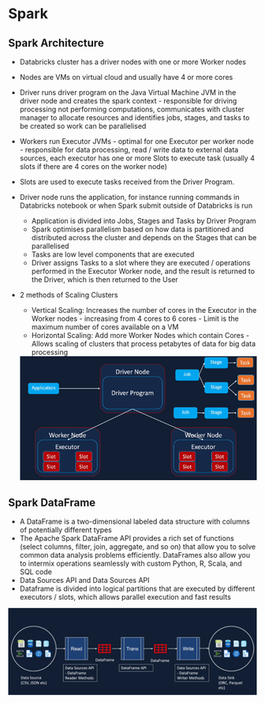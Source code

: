 # Spark

## Spark Architecture

- Databricks cluster has a driver nodes with one or more Worker nodes
- Nodes are VMs on virtual cloud and usually have 4 or more cores
- Driver runs driver program on the Java Virtual Machine JVM in the driver node and creates the spark context - responsible for driving processing not performing computations, communicates with cluster manager to allocate resources and identifies jobs, stages, and tasks to be created so work can be parallelised
- Workers run Executor JVMs - optimal for one Executor per worker node - responsible for data processing, read / write data to external data sources, each executor has one or more Slots to execute task (usually 4 slots if there are 4 cores on the worker node)
- Slots are used to execute tasks received from the Driver Program.
- Driver node runs the application, for instance running commands in Databricks notebook or when Spark submit outside of Databricks is run
  - Application is divided into Jobs, Stages and Tasks by Driver Program
  - Spark optimises parallelism based on how data is partitioned and distributed across the cluster and depends on the Stages that can be parallelised
  - Tasks are low level components that are executed
  - Driver assigns Tasks to a slot where they are executed / operations performed in the Executor Worker node, and the result is returned to the Driver, which is then returned to the User
- 2 methods of Scaling Clusters
  -  Vertical Scaling: Increases the number of cores in the Executor in the Worker nodes - increasing from 4 cores to 6 cores - Limit is the maximum number of cores available on a VM
  - Horizontal Scaling: Add more Worker Nodes which contain Cores - Allows scaling of clusters that process petabytes of data for big data processing

  <img src="Docs/spark_architecture.png">



## Spark DataFrame
- A DataFrame is a two-dimensional labeled data structure with columns of potentially different types
- The Apache Spark DataFrame API provides a rich set of functions (select columns, filter, join, aggregate, and so on) that allow you to solve common data analysis problems efficiently. DataFrames also allow you to intermix operations seamlessly with custom Python, R, Scala, and SQL code
- Data Sources API and Data Sources API
- Dataframe is divided into logical partitions that are executed by different executors / slots, which allows parallel execution and fast results


<img src="Docs/spark_dataframe.png">

